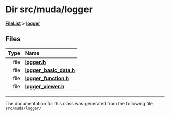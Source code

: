 

# Dir src/muda/logger



[**FileList**](files.md) **>** [**logger**](dir_7d83e812141fe1e865a4aab383f85074.md)












## Files

| Type | Name |
| ---: | :--- |
| file | [**logger.h**](logger_2logger_8h.md) <br> |
| file | [**logger\_basic\_data.h**](logger__basic__data_8h.md) <br> |
| file | [**logger\_function.h**](logger__function_8h.md) <br> |
| file | [**logger\_viewer.h**](logger__viewer_8h.md) <br> |



























































------------------------------
The documentation for this class was generated from the following file `src/muda/logger/`

